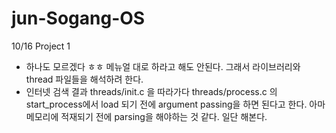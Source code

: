 # jun-Sogang-OS


10/16 Project 1
- 하나도 모르겠다 ㅎㅎ 메뉴얼 대로 하라고 해도 안된다. 그래서 라이브러리와 thread 파일들을 해석하려 한다.
- 인터넷 검색 결과 threads/init.c 을 따라가다 threads/process.c 의 start_process에서 load 되기 전에 argument passing을 하면 된다고 한다. 아마 메모리에 적재되기 전에 parsing을 해야하는 것 같다. 일단 해본다.

